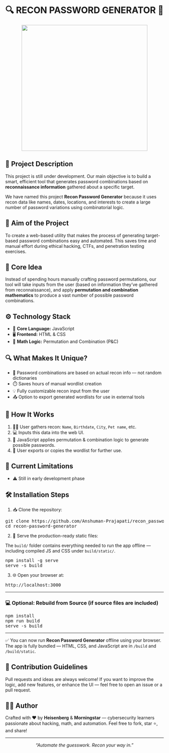<h1 align="center" id="title">🔍 RECON PASSWORD GENERATOR 🔐</h1>

<p align="center">
  <img src="https://github.com/user-attachments/assets/4b780101-bb25-40aa-9dbf-8eddbfb8e603" height=400px width=400px >
</p>

<h2>📖 Project Description</h2>

<p>
This project is still under development. Our main objective is to build a smart, efficient tool that generates password combinations based on <strong>reconnaissance information</strong> gathered about a specific target.
</p>

<p>
We have named this project <strong>Recon Password Generator</strong> because it uses recon data like names, dates, locations, and interests to create a large number of password variations using combinatorial logic.
</p>

<h2>🎯 Aim of the Project</h2>

<p>
To create a web-based utility that makes the process of generating target-based password combinations easy and automated. This saves time and manual effort during ethical hacking, CTFs, and penetration testing exercises.
</p>

<h2>🧠 Core Idea</h2>

<p>
Instead of spending hours manually crafting password permutations, our tool will take inputs from the user (based on information they’ve gathered from reconnaissance), and apply <strong>permutation and combination mathematics</strong> to produce a vast number of possible password combinations.
</p>

<h2>⚙️ Technology Stack</h2>

<ul>
  <li>🧪 <strong>Core Language:</strong> JavaScript</li>
  <li>🖥️ <strong>Frontend:</strong> HTML & CSS</li>
  <li>📐 <strong>Math Logic:</strong> Permutation and Combination (P&C)</li>
</ul>

<h2>🔍 What Makes It Unique?</h2>

<ul>
  <li>🔐 Password combinations are based on actual recon info — not random dictionaries</li>
  <li>⏱️ Saves hours of manual wordlist creation</li>
  <li>💡 Fully customizable recon input from the user</li>
  <li>📤 Option to export generated wordlists for use in external tools</li>
</ul>

<h2>📘 How It Works</h2>

<ol>
  <li>🕵️‍♂️ User gathers recon: <code>Name</code>, <code>Birthdate</code>, <code>City</code>, <code>Pet name</code>, etc.</li>
  <li>💻 Inputs this data into the web UI.</li>
  <li>🧮 JavaScript applies permutation & combination logic to generate possible passwords.</li>
  <li>📁 User exports or copies the wordlist for further use.</li>
</ol>

<h2>🚧 Current Limitations</h2>

<ul>
  <li>⚠️ Still in early development phase</li>
</ul>

<h2>🛠 Installation Steps</h2>

<ol>
  <li>📥 Clone the repository:</li>
</ol>

<pre>
git clone https://github.com/Anshuman-Prajapati/recon_password_generator.git
cd recon-password-generator
</pre>

<ol start="2">
  <li>🚀 Serve the production-ready static files:</li>
</ol>

<p>The <code>build/</code> folder contains everything needed to run the app offline — including compiled JS and CSS under <code>build/static/</code>.</p>

<pre>
npm install -g serve
serve -s build
</pre>

<ol start="3">
  <li>🌐 Open your browser at:</li>
</ol>

<pre>
http://localhost:3000
</pre>

---

<h3>💻 Optional: Rebuild from Source (if source files are included)</h3>

<pre>
npm install
npm run build
serve -s build
</pre>

---

<p>
✅ You can now run <strong>Recon Password Generator</strong> offline using your browser.<br>
The app is fully bundled — HTML, CSS, and JavaScript are in <code>/build</code> and <code>/build/static</code>.
</p>

<h2>🍰 Contribution Guidelines</h2>

<p>
Pull requests and ideas are always welcome! If you want to improve the logic, add new features, or enhance the UI — feel free to open an issue or a pull request.
</p>

<h2>🙋‍♂️ Author</h2>

<p>
Crafted with ❤️ by <strong>Heisenberg</strong> & <strong>Morningstar</strong> — cybersecurity learners passionate about hacking, math, and automation.  
Feel free to fork, star ⭐, and share!
</p>

---

<p align="center"><i>“Automate the guesswork. Recon your way in.”</i></p>
